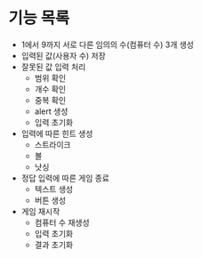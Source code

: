 # 기능 목록

- 1에서 9까지 서로 다른 임의의 수(컴퓨터 수) 3개 생성
- 입력된 값(사용자 수) 저장
- 잘못된 값 입력 처리
  - 범위 확인
  - 개수 확인
  - 중복 확인
  - alert 생성
  - 입력 초기화
- 입력에 따른 힌트 생성
  - 스트라이크
  - 볼
  - 낫싱
- 정답 입력에 따른 게임 종료
  - 텍스트 생성
  - 버튼 생성
- 게임 재시작
  - 컴퓨터 수 재생성
  - 입력 초기화
  - 결과 초기화
